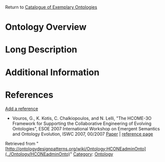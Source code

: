 Return to [Catalogue of Exemplary Ontologies](../Ontology/Main "Ontology:Main")



#  Ontology Overview


#  Long Description


#  Additional Information


  



  




#  References


[Add a reference](index.php@title=Odp%253AAdd_reference&subject=../Ontology/HCONEadminOnto "http://ontologydesignpatterns.org/wiki/index.php?title=Odp:Add_reference&subject=Ontology%3AHCONEadminOnto")



* Vouros, G., K. Kotis, C. Chalkiopoulos, and N. Lelli, "The HCOME-3O Framework for Supporting the Collaborative Engineering of Evolving Ontologies", ESOE 2007 International Workshop on Emergent Semantics and Ontology Evolution, ISWC 2007, 00/2007 [Paper](http://www.icsd.aegean.gr/kotis/publications/ISWC-ESOE-2007.pdf "http://www.icsd.aegean.gr/kotis/publications/ISWC-ESOE-2007.pdf") | [reference page](../Community/References/ISWC-ESOE-2007 "Community:References/ISWC-ESOE-2007")




Retrieved from "[http://ontologydesignpatterns.org/wiki/Ontology:HCONEadminOnto](../Ontology/HCONEadminOnto)"
 [Category](http://ontologydesignpatterns.org/wiki/Special:Categories "Special:Categories"): [Ontology](../Category/Ontology "Category:Ontology")